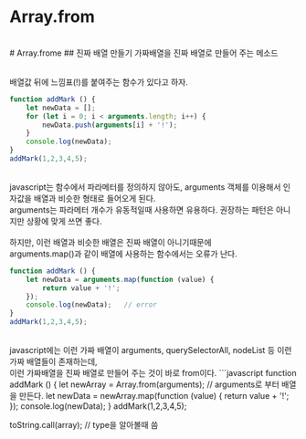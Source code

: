 # Array.from
<br>
# Array.frome
## 진짜 배열 만들기
가짜배열을 진짜 배열로 만들어 주는 메소드
<br><br>

배열값 뒤에 느낌표(!)를 붙여주는 함수가 있다고 하자.
```javascript
function addMark () {
    let newData = [];
    for (let i = 0; i < arguments.length; i++) {
        newData.push(arguments[i] + '!');
    }
    console.log(newData);
}
addMark(1,2,3,4,5);
```
<br>
javascript는 함수에서 파라메터를 정의하지 않아도, arguments 객체를 이용해서 인자값을 배열과 비슷한 형태로 들어오게 된다.<br>
arguments는 파라메터 개수가 유동적일때 사용하면 유용하다. 권장하는 패턴은 아니지만 상황에 맞게 쓰면 좋다.<br>
<br>
하지만, 이런 배열과 비슷한 배열은 진짜 배열이 아니기때문에<br>
arguments.map()과 같이 배열에 사용하는 함수에서는 오류가 난다.<br>

```javascript
function addMark () {
    let newData = arguments.map(function (value) {
        return value + '!';
    });
    console.log(newData);	// error
}
addMark(1,2,3,4,5);
```
<br>
javascript에는 이런 가짜 배열이 arguments, querySelectorAll, nodeList 등 이런 가짜 배열들이 존재하는데,<br>
이런 가짜배열을 진짜 배열로 만들어 주는 것이 바로 from이다.
```javascript
function addMark () {
    let newArray = Array.from(arguments);	// arguments로 부터 배열을 만든다.
    let newData = newArray.map(function (value) {
        return value + '!';
    });
    console.log(newData);
}
addMark(1,2,3,4,5);

toString.call(array);	// type을 알아볼때 씀
```
